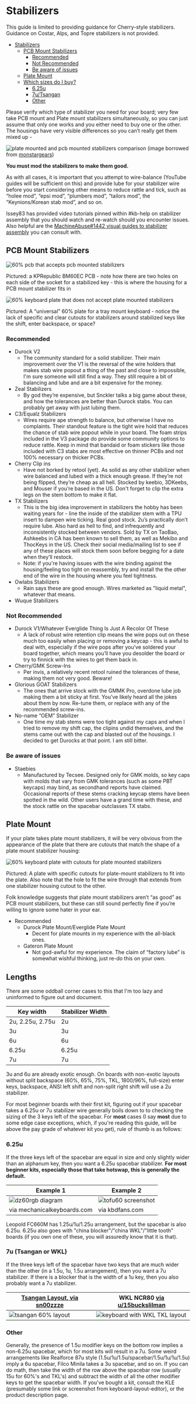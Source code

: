 # Stabilizers

This guide is limited to providing guidance for Cherry-style stabilizers. Guidance on Costar, Alps, and Topre stabilizers is not provided.

- [Stabilizers](#stabilizers)
  - [PCB Mount Stabilizers](#pcb-mount-stabilizers)
    - [Recommended](#recommended)
    - [Not Recommended](#not-recommended)
    - [Be aware of issues](#be-aware-of-issues)
  - [Plate Mount](#plate-mount)
  - [Which sizes do I buy?](#lengths)
    - [6.25u](#625u)
    - [7u/Tsangan](#7u-tsangan-or-wkl)
    - [Other](#other)

Please verify which type of stabilizer you need for your board; very few take PCB mount and Plate mount stabilizers simultaneously, so you can just assume that only one works and you either need to buy one or the other. The housings have very visible differences so you can’t really get them mixed up -

![plate mounted and pcb mounted stabilizers comparison](images/stabilizercomparison.png)
(image borrowed from [monstargears](https://www.monstargears.com/98/?idx=172))

**You must mod the stabilizers to make them good.**

As with all cases, it is important that you attempt to wire-balance (YouTube guides will be sufficient on this) and provide lube for your stabilizer wire before you start considering other means to reduce rattle and tick, such as “holee mod”, “epsi mod”, “plumbers mod”, “tailors mod”, the “Keynions/Korean stab mod”, and so on.

Issey83 has provided video tutorials pinned within #kb-help on stabilizer assembly that you should watch and re-watch should you encounter issues. Also helpful are the [MachineAbuse#1442 visual guides to stabilizer assembly](https://imgur.com/gallery/pHK0vhz) you can consult with.

## PCB Mount Stabilizers

![60% pcb that accepts pcb mounted stabilizers](images/bm60ec_pcb.png)

Pictured: a KPRepublic BM60EC PCB - note how there are two holes on each side of the socket for a stabilized key - this is where the housing for a PCB mount stabilizer fits in

![60% keyboard plate that does not accept plate mounted stabilizers](images/pcbmountstabsplate.png)

Pictured: A “universal” 60% plate for a tray mount keyboard - notice the lack of specific and clear cutouts for stabilizers around stabilized keys like the shift, enter backspace, or space?

### Recommended

- Durock V2
  - The community standard for a solid stabilizer. Their main improvement over the V1 is the reversal of the wire holders that makes stab wire popout a thing of the past and close to impossible, I'm sure someone will still find a way.  They still require a bit of balancing and lube and are a bit expensive for the money.
- Zeal Stabilizers
  - By god they’re expensive, but Snckler talks a big game about these, and how the tolerances are better than Durock stabs. You can probably get away with just lubing them.
- C3/Equalz Stabilizers
  - Wires require ape strength to balance, but otherwise I have no complaints. Their standout feature is the tight wire hold that reduces the chance of stab wire popout while in your board. The foam strips included in the V3 package do provide some community options to reduce rattle. Keep in mind that bandaid or foam stickers like those included with C3 stabs are most effective on thinner PCBs and not 100% necessary on thicker PCBs.
- Cherry Clip ins
  - Have not borked by retool (yet). As solid as any other stabilizer when wire balanced and lubed with a thick enough grease. If they’re not being flipped, they’re cheap as all hell. Stocked by keebio, 3DKeebs, and Mouser if you’re based in the US. Don't forget to clip the extra legs on the stem bottom to make it flat.
- TX Stabilizers
  - This is the big idea improvement in stabilizers the hobby has been waiting years for - line the inside of the stabilizer stem with a TPU insert to dampen wire ticking. Real good stock. 2u’s practically don’t require lube. Also hard as hell to find, and infrequently and inconsistently stocked between vendors. Sold by TX on TaoBao, Ashkeebs in CA has been known to sell them, as well as Mekibo and ThocKeys in the US. Check their social media/mailing list to see if any of these places will stock them soon before begging for a date when they’ll restock.
  - Note: if you're having issues with the wire binding against the housing/feeling too tight on reassembly, try and install the the other end of the wire in the housing where you feel tightness.
- Owlabs Stabilizers
  - Rain says these are good enough. Wires marketed as "liquid metal", whatever that means.
- Wuque Stabilizers

### Not Recommended

- Durock V1/Whatever Everglide Thing Is Just A Recolor Of These
  - A lack of robust wire retention clip means the wire pops out on these much too easily when placing or removing a keycap - this is awful to deal with, especially if the wire pops after you’ve soldered your board together,  which means you’ll have you desolder the board or try to finnick with the wires to get them back in.
- Cherry/GMK Screw-Ins
  - Per invis, a relatively recent retool ruined the tolerances of these, making them not very good. Beware!
- Glorious GOAT Stabilizers
  - The ones that arrive stock with the GMMK Pro, overdone lube job making them a bit sticky at first. You’ve likely heard all the jokes about them by now. Re-tune them, or replace with any of the recommended screw-ins.
- No-name “OEM” Stabilizer
  - One time my stab stems were too tight against my caps and when I tried to remove my shift cap, the clipins undid themselves, and the stems came out with the cap and blasted out of the housings. I decided to get Durocks at that point. I am still bitter.

### Be aware of issues

- Staebies
  - Manufactured by Tecsee. Designed only for GMK molds, so key caps with molds that vary from GMK tolerances (such as some PBT keycaps) may bind, as secondhand reports have claimed. Occasional reports of these stems cracking keycap stems have been spotted in the wild. Other users have a grand time with these, and the stock rattle on the spacebar outclasses TX stabs.

## Plate Mount

If your plate takes plate mount stabilizers, it will be very obvious from the appearance of the plate that there are cutouts that match the shape of a plate mount stabilizer housing:

![60% keyboard plate with cutouts for plate mounted stabilizers](images/platemountedplate.png)

Pictured: A plate with specific cutouts for plate-mount stabilizers to fit into the plate. Also note that the hole to fit the wire through that extends from one stabilizer housing cutout to the other.

Folk knowledge suggests that plate mount stabilizers aren’t “as good” as PCB mount stabilizers, but these can still sound perfectly fine if you’re willing to ignore some hater in your ear.

- Recommended
  - Durock Plate Mount/Everglide Plate Mount
    - Decent for plate mounts in my experience with the all-black ones.
  - Gateron Plate Mount
    - Not god-awful for my experience. The claim of “factory lube” is somewhat wishful thinking, just re-do this on your own.

## Lengths

There are some oddball corner cases to this that I'm too lazy and uninformed to figure out and document.

| Key width        | Stabilizer Width |
| ---------------- | ---------------- |
| 2u, 2.25u, 2.75u | 2u               |
| 3u               | 3u               |
| 6u               | 6u               |
| 6.25u            | 6.25u            |
| 7u               | 7u               |

3u and 6u are already exotic enough. On boards with non-exotic layouts without split backspace (60%, 65%, 75%, TKL, 1800/96%, full-size) enter keys, backspace, ANSI left shift and non-split right shift will use a 2u stabilizer.

For most beginner boards with their first kit, figuring out if your spacebar takes a 6.25u or 7u stabilizer wire generally boils down to to checking the sizing of the 3 keys left of the spacebar. For **most** cases (I say **most** due to some edge case exceptions, which, if you're reading this guide, will be above the pay grade of whatever kit you get), rule of thumb is as follows:

### 6.25u

If the three keys left of the spacebar are equal in size and only slightly wider than an alphanum key, then you want a 6.25u spacebar stabilizer.
**For most beginner kits, especially those that take hotswap, this is generally the default.**

| Example 1                            | Example 2                              |
| ------------------------------------ | -------------------------------------- |
| ![dz60rgb diagram](images/625_1.png) | ![tofu60 screenshot](images/625_2.png) |
| via mechanicalkeyboards.com          | via kbdfans.com                        |

Leopold FC660M has 1.25u/1u/1.25u arrangement, but the spacebar is also 6.25u. 6.25u also goes with "china blocker"/"china WKL"/"little tooth" boards (if you own one of these, you will assuredly know that it is that).

### 7u (Tsangan or WKL)

If the three keys left of the spacebar have two keys that are much wider than the other (in a 1.5u, 1u, 1.5u arrangement), then you want a 7u stabilizer. If there is a blocker that is the width of a 1u key, then you also probably want a 7u stabilizer.

| [Tsangan Layout, via sn00zzze](https://imgur.com/gallery/u4AlCis) | WKL NCR80 [via u/15buckslilman](https://redd.it/stafu8) |
| ----------------------------------------------------------------- | ------------------------------------------------------- |
| ![tsangan 60% layout](images/tsangan.png)                         | ![keyboard with WKL TKL layout](images/ncr80.png)       |

### Other

Generally, the presence of 1.5u modifier keys on the bottom row implies a non-6.25u spacebar, which for most kits will result in a 7u. Some weird arrangements like Realforce 87u style (1.5u/1u/1.5u/spacebar/1.5u/1u/1u/1.5u) imply a 6u spacebar, Filco Minila takes a 3u spacebar, and so on. If you can do math, then take the width of the row above the spacebar row (usually 15u for 60%'s and TKL's) and subtract the width of all the other modifier keys to get the spacebar width. If you've bought a kit, consult the KLE (presumably some link or screenshot from keyboard-layout-editor), or the product description page.